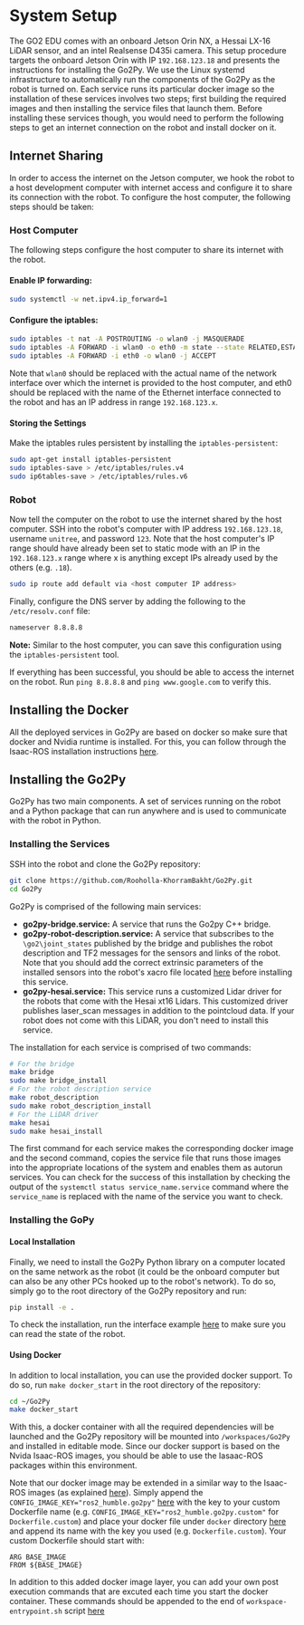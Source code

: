 # System Setup

The GO2 EDU comes with an onboard Jetson Orin NX, a Hessai LX-16 LiDAR sensor, and an intel Realsense D435i camera. This setup procedure targets the onboard Jetson Orin with IP `192.168.123.18` and presents the instructions for installing the Go2Py. We use the Linux systemd infrastructure to automatically run the components of the Go2Py as the robot is turned on. Each service runs its particular docker image so the installation of these services involves two steps; first building the required images and then installing the service files that launch them. Before installing these services though, you would need to perform the following steps to get an internet connection on the robot and install docker on it. 

## Internet Sharing

In order to access the internet on the Jetson computer, we hook the robot to a host development computer with internet access and configure it to share its connection with the robot. To configure the host computer, the following steps should be taken:
### Host Computer
The following steps configure the host computer to share its internet with the robot.
#### Enable IP forwarding:

```bash
sudo systemctl -w net.ipv4.ip_forward=1
```
#### Configure the iptables:

```bash
sudo iptables -t nat -A POSTROUTING -o wlan0 -j MASQUERADE
sudo iptables -A FORWARD -i wlan0 -o eth0 -m state --state RELATED,ESTABLISHED -j ACCEPT
sudo iptables -A FORWARD -i eth0 -o wlan0 -j ACCEPT
```
Note that `wlan0` should be replaced with the actual name of the network interface over which the internet is provided to the host computer, and eth0 should be replaced with the name of the Ethernet interface connected to the robot and has an IP address in range `192.168.123.x`. 

#### Storing the Settings
Make the iptables rules persistent by installing the `iptables-persistent`:

```bash
sudo apt-get install iptables-persistent
sudo iptables-save > /etc/iptables/rules.v4
sudo ip6tables-save > /etc/iptables/rules.v6
```
### Robot
Now tell the computer on the robot to use the internet shared by the host computer. SSH into the robot's computer with IP address `192.168.123.18`, username `unitree`, and password `123`. Note that the host computer's IP range should have already been set to static mode with an IP in the `192.168.123.x` range where x is anything except IPs already used by the others (e.g. `.18`).

```bash
sudo ip route add default via <host computer IP address>
```

Finally, configure the DNS server by adding the following to the `/etc/resolv.conf` file:
```bash
nameserver 8.8.8.8
```
**Note:** Similar to the host computer, you can save this configuration using the `iptables-persistent` tool.

If everything has been successful, you should be able to access the internet on the robot. Run `ping 8.8.8.8` and `ping www.google.com` to verify this. 

## Installing the Docker
All the deployed services in Go2Py are based on docker so make sure that docker and Nvidia runtime is installed. For this, you can follow through the Isaac-ROS installation instructions [here](https://nvidia-isaac-ros.github.io/getting_started/hardware_setup/compute/jetson_storage.html).  

## Installing the Go2Py

Go2Py has two main components. A set of services running on the robot and a Python package that can run anywhere and is used to communicate with the robot in Python. 

### Installing the Services
SSH into the robot and clone the Go2Py repository:
```bash
git clone https://github.com/Rooholla-KhorramBakht/Go2Py.git
cd Go2Py
```
Go2Py is comprised of the following main services:
- **go2py-bridge.service:** A service that runs the Go2py C++ bridge.
- **go2py-robot-description.service:** A service that subscribes to the `\go2\joint_states` published by the bridge and publishes the robot description and TF2 messages for the sensors and links of the robot. Note that you should add the correct extrinsic parameters of the installed sensors into the robot's xacro file located [here](../deploy/ros2_nodes/go2_description/xacro/robot.xacro) before installing this service. 
- **go2py-hesai.service:** This service runs a customized Lidar driver for the robots that come with the Hesai xt16 Lidars. This customized driver publishes laser_scan messages in addition to the pointcloud data. If your robot does not come with this LiDAR, you don't need to install this service.

The installation for each service is comprised of two commands:
```bash
# For the bridge
make bridge
sudo make bridge_install
# For the robot description service
make robot_description
sudo make robot_description_install
# For the LiDAR driver
make hesai
sudo make hesai_install
```
The first command for each service makes the corresponding docker image and the second command, copies the service file that runs those images into the appropriate locations of the system and enables them as autorun services. You can check for the success of this installation by checking the output of the `systemctl status service_name.service` command where the `service_name` is replaced with the name of the service you want to check. 

### Installing the GoPy 
#### Local Installation
Finally, we need to install the Go2Py Python library on a computer located on the same network as the robot (it could be the onboard computer but can also be any other PCs hooked up to the robot's network). To do so, simply go to the root directory of the Go2Py repository and run:
```bash
pip install -e .
```
To check the installation, run the interface example [here](../examples/00-robot-interface.ipynb) to make sure you can read the state of the robot. 
#### Using Docker
In addition to local installation, you can use the provided docker support. To do so, run `make docker_start` in the root directory of the repository:
```bash
cd ~/Go2Py
make docker_start
```

With this, a docker container with all the required dependencies will be launched and the Go2Py repository will be mounted into `/workspaces/Go2Py` and installed in editable mode. Since our docker support is based on the Nvida Isaac-ROS images, you should be able to use the Iasaac-ROS packages within this environment.  

Note that our docker image may be extended in a similar way to the Isaac-ROS images (as explained [here](https://nvidia-isaac-ros.github.io/repositories_and_packages/isaac_ros_common/index.html)). Simply append the `CONFIG_IMAGE_KEY="ros2_humble.go2py"` [here](../scripts/.isaac_ros_common-config) with the key to your custom Dockerfile name (e.g. `CONFIG_IMAGE_KEY="ros2_humble.go2py.custom"` for `Dockerfile.custom`) and place your docker file under `docker` directory [here](../docker) and append its name with the key you used (e.g. `Dockerfile.custom`). Your custom Dockerfile should start with:
```docker
ARG BASE_IMAGE
FROM ${BASE_IMAGE}
```
In addition to this added docker image layer, you can add your own post execution commands that are excuted each time you start the docker container. These commands should be appended to the end of `workspace-entrypoint.sh` script [here](../docker/scripts/workspace-entrypoint.sh)
